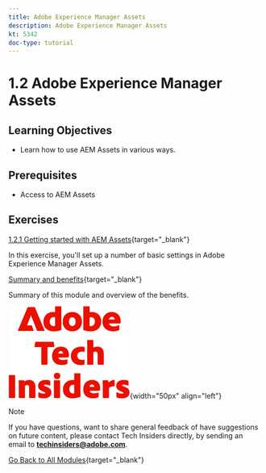 ```yaml
---
title: Adobe Experience Manager Assets
description: Adobe Experience Manager Assets
kt: 5342
doc-type: tutorial
---
```

# 1.2 Adobe Experience Manager Assets

## Learning Objectives

- Learn how to use AEM Assets in various ways.

## Prerequisites

- Access to AEM Assets

## Exercises

[1.2.1 Getting started with AEM Assets](./ex1.md){target="_blank"}

In this exercise, you'll set up a number of basic settings in Adobe Experience Manager Assets.

[Summary and benefits](./summary.md){target="_blank"}

Summary of this module and overview of the benefits.

![Tech Insiders](./../../../assets/images/techinsiders.png){width="50px" align="left"}

>[!NOTE]
>
>If you have questions, want to share general feedback of have suggestions on future content, please contact Tech Insiders directly, by sending an email to **techinsiders@adobe.com**.

[Go Back to All Modules](../../../overview.md){target="_blank"}
